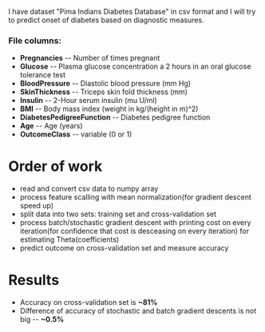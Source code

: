 I have dataset "Pima Indians Diabetes Database" in csv format and I will try to predict onset of diabetes based on diagnostic measures.
### File columns:
- **Pregnancies** -- Number of times pregnant
- **Glucose** -- Plasma glucose concentration a 2 hours in an oral glucose tolerance test
- **BloodPressure** -- Diastolic blood pressure (mm Hg)
- **SkinThickness** -- Triceps skin fold thickness (mm)
- **Insulin** -- 2-Hour serum insulin (mu U/ml)
- **BMI** -- Body mass index (weight in kg/(height in m)^2)
- **DiabetesPedigreeFunction** -- Diabetes pedigree function
- **Age** -- Age (years)
- **OutcomeClass** -- variable (0 or 1)

# Order of work
  - read and convert csv data to numpy array
  - process feature scalling with mean normalization(for gradient descent speed up)
  - split data into two sets: training set and cross-validation set
  - process batch/stochastic gradient descent with printing cost on every iteration(for confidence that cost is desceasing on every iteration) for estimating Theta(coefficients)
  - predict outcome on cross-validation set and measure accuracy

# Results
 - Accuracy on cross-validation set is **~81%**
 - Difference of accuracy of stochastic and batch gradient descents is not big -- **~0.5%**  
